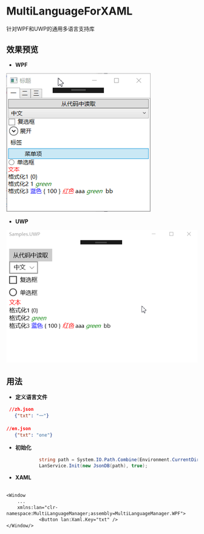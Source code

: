 # MultiLanguageForXAML
针对WPF和UWP的通用多语言支持库

## 效果预览
* **WPF**

![steup](https://raw.githubusercontent.com/DaZiYuan/MultiLanguageForXAML/master/screenshots/WPF.gif)


* **UWP**

![steup](https://github.com/DaZiYuan/MultiLanguageForXAML/blob/master/screenshots/UWP.gif?raw=true)

## 用法

* **定义语言文件**
 ```json
  //zh.json
    {"txt": "一"}

//en.json
    {"txt": "one"}
 ```
* **初始化**
```csharp
            string path = System.IO.Path.Combine(Environment.CurrentDirectory, "Languages");
            LanService.Init(new JsonDB(path), true);
```

* **XAML**
```XAML

<Window
    ...
    xmlns:lan="clr-namespace:MultiLanguageManager;assembly=MultiLanguageManager.WPF">
            <Button lan:Xaml.Key="txt" />
</Window/>

```
